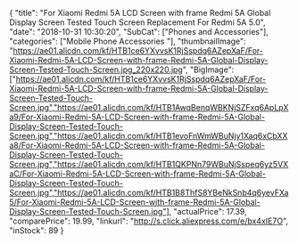 {
	"title": "For Xiaomi Redmi 5A LCD Screen with frame Redmi 5A Global Display Screen Tested Touch Screen Replacement For Redmi 5A 5.0",
	"date": "2018-10-31 10:30:20",
	"SubCat": ["Phones and Accessories"],
	"categories": ["Mobile Phone Accessories "],
	"thumbnailImage": "https://ae01.alicdn.com/kf/HTB1ce6YXvvsK1RjSspdq6AZepXaF/For-Xiaomi-Redmi-5A-LCD-Screen-with-frame-Redmi-5A-Global-Display-Screen-Tested-Touch-Screen.jpg_220x220.jpg",
	"BigImage": ["https://ae01.alicdn.com/kf/HTB1ce6YXvvsK1RjSspdq6AZepXaF/For-Xiaomi-Redmi-5A-LCD-Screen-with-frame-Redmi-5A-Global-Display-Screen-Tested-Touch-Screen.jpg","https://ae01.alicdn.com/kf/HTB1AwqBenqWBKNjSZFxq6ApLpXa9/For-Xiaomi-Redmi-5A-LCD-Screen-with-frame-Redmi-5A-Global-Display-Screen-Tested-Touch-Screen.jpg","https://ae01.alicdn.com/kf/HTB1evoFnWmWBuNjy1Xaq6xCbXXa8/For-Xiaomi-Redmi-5A-LCD-Screen-with-frame-Redmi-5A-Global-Display-Screen-Tested-Touch-Screen.jpg","https://ae01.alicdn.com/kf/HTB1QKPNn79WBuNjSspeq6yz5VXaC/For-Xiaomi-Redmi-5A-LCD-Screen-with-frame-Redmi-5A-Global-Display-Screen-Tested-Touch-Screen.jpg","https://ae01.alicdn.com/kf/HTB1B8ThfS8YBeNkSnb4q6yevFXa5/For-Xiaomi-Redmi-5A-LCD-Screen-with-frame-Redmi-5A-Global-Display-Screen-Tested-Touch-Screen.jpg"],
	"actualPrice": 17.39,
	"comparePrice": 19.99,
	"linkurl": "http://s.click.aliexpress.com/e/bx4xIE7O",
	"inStock": 89
}
